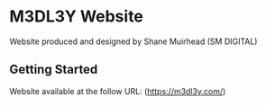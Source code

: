 # M3DL3Y Website

Website produced and designed by Shane Muirhead (SM DIGITAL)

## Getting Started

Website available at the follow URL: (https://m3dl3y.com/)   

